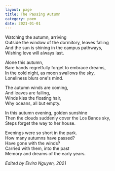 ```yaml
---
layout: page
title: The Passing Autumn
category: poem
date: 2021-01-01
---
```


Watching the autumn, arriving \
Outside the window of the dormitory, leaves falling \
And the sun is shining in the campus pathways, \
Wishing love will always last.

Alone this autumn, \
Bare hands regretfully forget to embrace dreams, \
In the cold night, as moon swallows the sky, \
Loneliness blurs one's mind.

The autumn winds are coming, \
And leaves are falling, \
Winds kiss the floating hair, \
Why oceans, all but empty.

In this autumn evening, golden sunshine\
Then the clouds suddenly cover the Los Banos sky, \
Steps forget the way to her house.

Evenings were so short in the park. \
How many autumns have passed? \
Have gone with the winds? \
Carried with them, into the past\
Memory and dreams of the early years.


_Edited by Elvira Nguyen, 2021_